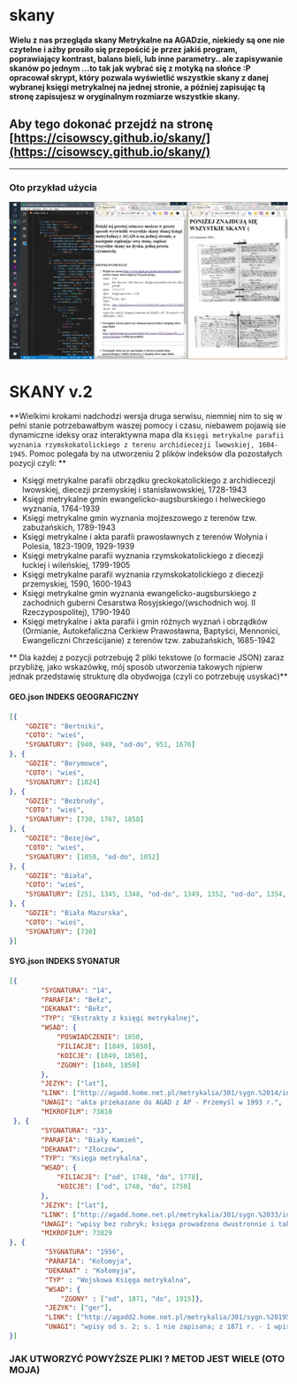 # skany


**Wielu z nas przegląda skany Metrykalne na AGADzie, niekiedy są one nie czytelne i ażby prosiło się przepościć je przez jakiś program, poprawiający kontrast, balans bieli, lub inne parametry.. ale zapisywanie skanów po jednym ...to tak jak wybrać się z motyką na słońce  :P opracował skrypt, który pozwala wyświetlić wszystkie skany z danej wybranej księgi metrykalnej na jednej stronie, a później zapisując tą stronę zapisujesz w oryginalnym rozmiarze wszystkie skany.**

## Aby tego dokonać przejdź na stronę [https://cisowscy.github.io/skany/](https://cisowscy.github.io/skany/)

---
### Oto przykład użycia
![Tekst alt](/SKRYPT.jpg "Skrypt")

# SKANY v.2

**Wielkimi krokami nadchodzi wersja druga serwisu, niemniej nim to się w pełni stanie potrzebawałbym waszej pomocy i czasu, niebawem pojawią sie dynamiczne ideksy oraz interaktywna mapa dla `Księgi metrykalne parafii wyznania rzymskokatolickiego z terenu archidiecezji lwowskiej, 1604-1945`. Pomoc polegała by na utworzeniu 2 plików indeksów dla pozostałych pozycji czyli: **

- Księgi metrykalne parafii obrządku greckokatolickiego z archidiecezji lwowskiej, diecezji przemyskiej i stanisławowskiej, 1728-1943
- Księgi metrykalne gmin ewangelicko-augsburskiego i helweckiego wyznania, 1764-1939
- Księgi metrykalne gmin wyznania mojżeszowego z terenów tzw. zabużańskich, 1789-1943
- Księgi metrykalne i akta parafii prawosławnych z terenów Wołynia i Polesia, 1823-1909, 1929-1939
- Księgi metrykalne parafii wyznania rzymskokatolickiego z diecezji łuckiej i wileńskiej, 1799-1905
- Księgi metrykalne parafii wyznania rzymskokatolickiego z diecezji przemyskiej, 1590, 1600-1943
- Księgi metrykalne gmin wyznania ewangelicko-augsburskiego z zachodnich guberni Cesarstwa Rosyjskiego/(wschodnich woj. II Rzeczypospolitej), 1790-1940
- Księgi metrykalne i akta parafii i gmin różnych wyznań i obrządków (Ormianie, Autokefaliczna Cerkiew Prawosławna, Baptyści, Mennonici, Ewangeliczni Chrześcijanie) z terenów tzw. zabużańskich, 1685-1942

** Dla każdej z pozycji potrzebuję 2 pliki tekstowe (o formacie JSON) zaraz przybliżę, jako wskazówkę, mój sposób utworzenia takowych njpierw jednak przedstawię strukturę dla obydwojga (czyli co potrzebuję usyskać)**

#### GEO.json INDEKS GEOGRAFICZNY
```JSON
[{
    "GDZIE": "Bertniki",
    "COTO": "wieś",
    "SYGNATURY": [940, 949, "od-do", 951, 1676]
}, {
    "GDZIE": "Berymowce",
    "COTO": "wieś",
    "SYGNATURY": [1824]
}, {
    "GDZIE": "Bezbrudy",
    "COTO": "wieś",
    "SYGNATURY": [730, 1767, 1858]
}, {
    "GDZIE": "Bezejów",
    "COTO": "wieś",
    "SYGNATURY": [1050, "od-do", 1052]
}, {
    "GDZIE": "Biała",
    "COTO": "wieś",
    "SYGNATURY": [251, 1345, 1348, "od-do", 1349, 1352, "od-do", 1354, 1637, 1680, 1841, 1892, 1893, 1952]
}, {
    "GDZIE": "Biała Mazurska",
    "COTO": "wieś",
    "SYGNATURY": [730]
}]
```
#### SYG.json INDEKS SYGNATUR
```JSON
[{
        "SYGNATURA": "14",
        "PARAFIA": "Bełz",
        "DEKANAT": "Bełz",
        "TYP": "Ekstrakty z księgi metrykalnej",
        "WSAD": {
            "POSWIADCZENIE": 1850,
            "FILIACJE": [1849, 1850],
            "KOICJE": [1849, 1850],
            "ZGONY": [1849, 1850]
        },
        "JEZYK": ["lat"],
        "LINK": ["http://agadd.home.net.pl/metrykalia/301/sygn.%2014/indeks.htm", ""],
        "UWAGI": "akta przekazane do AGAD z AP - Przemyśl w 1993 r.",
        "MIKROFILM": 73810
 }, {
        "SYGNATURA": "33",
        "PARAFIA": "Biały Kamień",
        "DEKANAT": "Złoczów",
        "TYP": "Księga metrykalna",
        "WSAD": {
            "FILIACJE": ["od", 1748, "do", 1778],
            "KOICJE": ["od", 1748, "do", 1750]
        },
        "JEZYK": ["lat"],
        "LINK": ["http://agadd.home.net.pl/metrykalia/301/sygn.%2033/indeks.htm", ""],
        "UWAGI": "wpisy bez rubryk; księga prowadzona dwustronnie i tak spaginowana (po obrocie): ks. ur., s. 1-357, ks. śl., s. 358-362; ozdobna bordiura rozpoczynająca każdą serię wpisów; księga przekazana do AGAD z AP - Przemyśl w 1993 r.",
        "MIKROFILM": 73829
}, {
         "SYGNATURA": "1956",
         "PARAFIA": "Kołomyja",
         "DEKANAT" : "Kołomyja",
         "TYP" : "Wojskowa Księga metrykalna",
         "WSAD": {
             "ZGONY" : ["od", 1871, "do", 1915]},
         "JEZYK": ["ger"],
         "LINK": ["http://agadd2.home.net.pl/metrykalia/301/sygn.%201956/indeks.htm", ""],
         "UWAGI": "wpisy od s. 2; s. 1 nie zapisana; z 1871 r. - 1 wpis",
}]
```

### JAK UTWORZYĆ POWYŻSZE PLIKI ? METOD JEST WIELE  (OTO MOJA)
